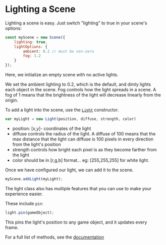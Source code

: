 # Lighting a Scene

Lighting a scene is easy. Just switch "lighting" to true in your scene's options:

```js
const myScene = new Scene({
	lighting: true,
	lightOptions: {
		ambient: 0.2 // must be non-zero
		fog: 1.2
	}
});
```
Here, we initialize an empty scene with no active lights. 

We set the ambient lighting to 0.2, which is the default, and dimly lights each object in the scene. Fog controls how the light spreads in a scene. A fog of 1 means that the brightness of the light will decrease linearly from the origin.

To add a light into the scene, use the [`Light`](https://sojs-coder.github.io/Anvil/docs/classes/Light.html) constructor.

```js
var myLight = new Light(position, diffuse, strength, color)
```

- position: [x,y]- coordinates of the light
- diffuse controls the radius of the light. A diffuse of 100 means that the max distance that the light can diffuse is 100 pixels in every direction from the light's position
- strength controls how bright each pixel is as they become farther from the light
- color should be in [r,g,b] format... eg: [255,255,255] for white light.

Once we have configured our light, we can add it to the scene.

```js
myScene.addLight(myLight);
```

The light class also has multiple features that you can use to make your experience easier.

These include `pin`:

```js
light.pin(gameObject);
```
This pins the light's position to any game object, and it updates every frame.

For a full list of methods, see the [documentation](https://sojs-coder.github.io/Anvil/docs/classes/Light.html)

